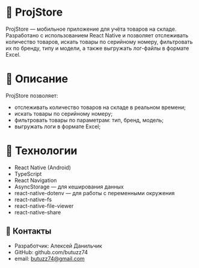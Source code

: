 # 📱 ProjStore
ProjStore — мобильное приложение для учёта товаров на складе. Разработано с использованием React Native и позволяет отслеживать количество товаров, искать товары по серийному номеру, фильтровать их по бренду, типу и модели, а также выгружать лог-файлы в формате Excel.

# 📱 Описание
ProjStore позволяет:
- отслеживать количество товаров на складе в реальном времени;
- искать товары по серийному номеру;
- фильтровать товары по параметрам: тип, бренд, модель;
- выгружать логи в формате Excel;

# 🚀 Технологии
- React Native (Android)
- TypeScript
- React Navigation
- AsyncStorage — для кеширования данных
- react-native-dotenv — для работы с переменными окружения
- react-native-fs
- react-native-file-viewer
- react-native-share

## 📧 Контакты
- Разработчик: Алексей Данильчик
- GitHub: github.com/butuzz74
- email: butuzz74@gmail.com
